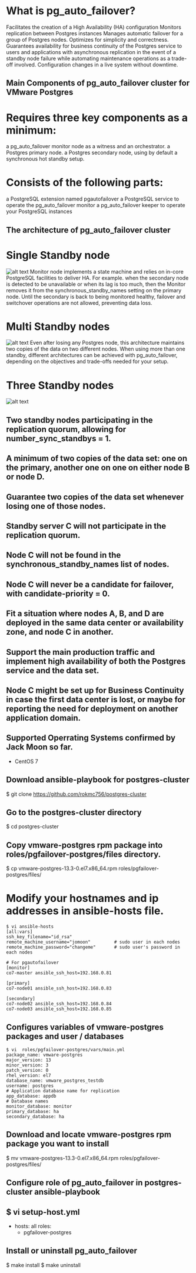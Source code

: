# What is pg_auto_failover?
Facilitates the creation of a High Availability (HA) configuration
Monitors replication between Postgres instances
Manages automatic failover for a group of Postgres nodes.
Optimizes for simplicity and correctness.
Guarantees availability for business continuity of the Postgres service to users and applications with asynchronous replication in the event of a standby node failure while automating maintenance operations as a trade-off involved.
Configuration changes in a live system without downtime.


## Main Components of pg_auto_failover cluster for VMware Postgres
# Requires three key components as a minimum:
a pg_auto_failover monitor node as a witness and an orchestrator.
a Postgres primary node.
a Postgres secondary node, using by default a synchronous hot standby setup.
# Consists of the following parts:
a PostgreSQL extension named pgautofailover
a PostgreSQL service to operate the pg_auto_failover monitor
a pg_auto_failover keeper to operate your PostgreSQL instances



## The architecture of pg_auto_failover cluster
# Single Standby node
![alt text](https://github.com/rokmc756/postgres-cluster/blob/main/roles/pgfailover-postgres/images/arch-single-standby.svg)
Monitor node implements a state machine and relies on in-core PostgreSQL facilities to deliver HA.
For example. when the secondary node is detected to be unavailable or when its lag is too much, then the Monitor removes it from the synchronous_standby_names setting on the primary node.
Until the secondary is back to being monitored healthy, failover and switchover operations are not allowed, preventing data loss.

# Multi Standby nodes
![alt text](https://github.com/rokmc756/postgres-cluster/blob/main/roles/pgfailover-postgres/images/arch-multi-standby.svg)
Even after losing any Postgres node, this architecture maintains two copies of the data on two different nodes.
When using more than one standby, different architectures can be achieved with pg_auto_failover, depending on the objectives and trade-offs needed for your setup.

# Three Standby nodes
![alt text](https://github.com/rokmc756/postgres-cluster/blob/main/roles/pgfailover-postgres/images/arch-three-standby-one-async.svg)
## Two standby nodes participating in the replication quorum, allowing for number_sync_standbys = 1.
## A minimum of two copies of the data set: one on the primary, another one on one on either node B or node D.
## Guarantee two copies of the data set whenever losing one of those nodes.
## Standby server C will not participate in the replication quorum.
## Node C will not be found in the synchronous_standby_names list of nodes.
## Node C will never be a candidate for failover, with candidate-priority = 0.
## Fit a situation where nodes A, B, and D are deployed in the same data center or availability zone, and node C in another.
## Support the main production traffic and implement high availability of both the Postgres service and the data set.
## Node C might be set up for Business Continuity in case the first data center is lost, or maybe for reporting the need for deployment on another application domain.


## Supported Operrating Systems confirmed by Jack Moon so far.
- CentOS 7

## Download ansible-playbook for postgres-cluster
$ git clone https://github.com/rokmc756/postgres-cluster

## Go to the postgres-cluster directory
$ cd postgres-cluster

## Copy vmware-postgres rpm package into roles/pgfailover-postgres/files directory.
$ cp vmware-postgres-13.3-0.el7.x86_64.rpm roles/pgfailover-postgres/files/

# Modify your hostnames and ip addresses in ansible-hosts file.
~~~
$ vi ansible-hosts
[all:vars]
ssh_key_filename="id_rsa"
remote_machine_username="jomoon"         # sudo user in each nodes
remote_machine_password="changeme"       # sudo user's password in each nodes

# For pgautofailover
[monitor]
co7-master ansible_ssh_host=192.168.0.81

[primary]
co7-node01 ansible_ssh_host=192.168.0.83

[secondary]
co7-node02 ansible_ssh_host=192.168.0.84
co7-node03 ansible_ssh_host=192.168.0.85
~~~

## Configures variables of vmware-postgres packages and user / databases
~~~
$ vi  roles/pgfailover-postgres/vars/main.yml
package_name: vmware-postgres
major_version: 13
minor_version: 3
patch_version: 0
rhel_version: el7
database_name: vmware_postgres_testdb
username: postgres
# Application database name for replication
app_database: appdb
# Database names
monitor_database: monitor
primary_database: ha
secondary_database: ha
~~~

## Download and locate vmware-postgres rpm package you want to install
$ mv  vmware-postgres-13.3-0.el7.x86_64.rpm roles/pgfailover-postgres/files/

## Configure role of pg_auto_failover in postgres-cluster ansible-playbook
$ vi setup-host.yml
---
- hosts: all
  roles:
    - pgfailover-postgres

## Install or uninstall pg_auto_failover
$ make install
$ make uninstall

